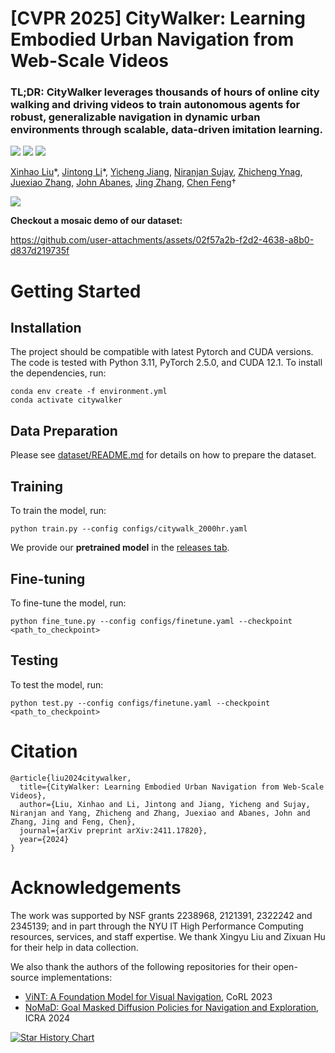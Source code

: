 # [CVPR 2025] CityWalker: Learning Embodied Urban Navigation from Web-Scale Videos

### TL;DR: CityWalker leverages thousands of hours of online city walking and driving videos to train autonomous agents for robust, generalizable navigation in dynamic urban environments through scalable, data-driven imitation learning.

<a href='https://arxiv.org/abs/2411.17820'><img src='https://img.shields.io/badge/Paper-arXiv-red'></a> <a href='https://ai4ce.github.io/CityWalker/'><img src='https://img.shields.io/badge/Project-hompage-green'></a> <a href='https://huggingface.co/datasets/ai4ce/CityWalker'><img src='https://img.shields.io/badge/%F0%9F%A4%97%20Hugging%20Face-Dataset-blue'></a>

[Xinhao Liu](https://gaaaavin.github.io/)\*,
[Jintong Li](.)\*, 
[Yicheng Jiang](.),
[Niranjan Sujay](.),
[Zhicheng Ynag](.),
[Juexiao Zhang](https://juexzz.github.io/),
[John Abanes](.),
[Jing Zhang](https://jingz6676.github.io/), 
[Chen Feng](https://engineering.nyu.edu/faculty/chen-feng)†

![](./src/nav.gif)

**Checkout a mosaic demo of our dataset:**

https://github.com/user-attachments/assets/02f57a2b-f2d2-4638-a8b0-d837d219735f



# Getting Started
## Installation
The project should be compatible with latest Pytorch and CUDA versions. The code is tested with Python 3.11, PyTorch 2.5.0, and CUDA 12.1. To install the dependencies, run:
```
conda env create -f environment.yml
conda activate citywalker
```

## Data Preparation
Please see [dataset/README.md](./dataset/README.md) for details on how to prepare the dataset.

## Training
To train the model, run:
```
python train.py --config configs/citywalk_2000hr.yaml
```
We provide our **pretrained model** in the [releases tab](https://github.com/ai4ce/CityWalker/releases).

## Fine-tuning
To fine-tune the model, run:
```
python fine_tune.py --config configs/finetune.yaml --checkpoint <path_to_checkpoint>
```

## Testing
To test the model, run:
```
python test.py --config configs/finetune.yaml --checkpoint <path_to_checkpoint>
```

# Citation
```
@article{liu2024citywalker,
  title={CityWalker: Learning Embodied Urban Navigation from Web-Scale Videos},
  author={Liu, Xinhao and Li, Jintong and Jiang, Yicheng and Sujay, Niranjan and Yang, Zhicheng and Zhang, Juexiao and Abanes, John and Zhang, Jing and Feng, Chen},
  journal={arXiv preprint arXiv:2411.17820},
  year={2024}
}
```

# Acknowledgements
The work was supported by NSF grants 2238968, 2121391, 2322242 and 2345139; and in part through the NYU IT High Performance Computing resources, services, and staff expertise. We thank Xingyu Liu and Zixuan Hu for their help in data collection.

We also thank the authors of the following repositories for their open-source implementations:
* [ViNT: A Foundation Model for Visual Navigation](https://github.com/robodhruv/visualnav-transformer), CoRL 2023
* [NoMaD: Goal Masked Diffusion Policies for Navigation and Exploration](https://github.com/robodhruv/visualnav-transformer), ICRA 2024

<a href="https://star-history.com/#ai4ce/citywalker&Date">
 <picture>
   <source media="(prefers-color-scheme: dark)" srcset="https://api.star-history.com/svg?repos=ai4ce/citywalker&type=Date&theme=dark" />
   <source media="(prefers-color-scheme: light)" srcset="https://api.star-history.com/svg?repos=ai4ce/citywalker&type=Date" />
   <img alt="Star History Chart" src="https://api.star-history.com/svg?repos=ai4ce/citywalker&type=Date" />
 </picture>
</a>

